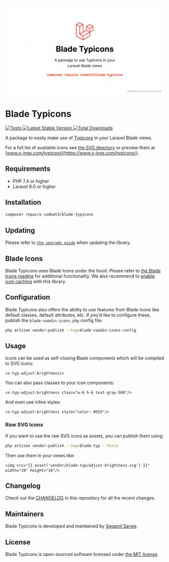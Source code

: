 <p align="center">
    <img src="./socialcard-blade-typicons.png" width="1280" title="Social Card Blade Typicons">
</p>

# Blade Typicons

<a href="https://github.com/codeat3/blade-typicons/actions?query=workflow%3ATests">
    <img src="https://github.com/codeat3/blade-typicons/workflows/Tests/badge.svg" alt="Tests">
</a>
<a href="https://packagist.org/packages/codeat3/blade-typicons">
    <img src="https://img.shields.io/packagist/v/codeat3/blade-typicons" alt="Latest Stable Version">
</a>
<a href="https://packagist.org/packages/codeat3/blade-typicons">
    <img src="https://img.shields.io/packagist/dt/codeat3/blade-typicons" alt="Total Downloads">
</a>

A package to easily make use of [Typicons](https://github.com/stephenhutchings/typicons.font) in your Laravel Blade views.

For a full list of available icons see [the SVG directory](resources/svg) or preview them at [www.s-ings.com/typicons](https://www.s-ings.com/typicons/).

## Requirements

- PHP 7.4 or higher
- Laravel 8.0 or higher

## Installation

```bash
composer require codeat3/blade-typicons
```

## Updating

Please refer to [`the upgrade guide`](UPGRADE.md) when updating the library.

## Blade Icons

Blade Typicons uses Blade Icons under the hood. Please refer to [the Blade Icons readme](https://github.com/blade-ui-kit/blade-icons) for additional functionality. We also recommend to [enable icon caching](https://github.com/blade-ui-kit/blade-icons#caching) with this library.

## Configuration

Blade Typicons also offers the ability to use features from Blade Icons like default classes, default attributes, etc. If you'd like to configure these, publish the `blade-vaadin-icons.php` config file:

```bash
php artisan vendor:publish --tag=blade-vaadin-icons-config
```

## Usage

Icons can be used as self-closing Blade components which will be compiled to SVG icons:

```blade
<x-typ-adjust-brightness/>
```

You can also pass classes to your icon components:

```blade
<x-typ-adjust-brightness class="w-6 h-6 text-gray-500"/>
```

And even use inline styles:

```blade
<x-typ-adjust-brightness style="color: #555"/>
```

### Raw SVG Icons

If you want to use the raw SVG icons as assets, you can publish them using:

```bash
php artisan vendor:publish --tag=blade-typ --force
```

Then use them in your views like:

```blade
<img src="{{ asset('vendor/blade-typ/adjust-brightness.svg') }}" width="10" height="10"/>
```

## Changelog

Check out the [CHANGELOG](CHANGELOG.md) in this repository for all the recent changes.

## Maintainers

Blade Typicons is developed and maintained by [Swapnil Sarwe](https://swapnilsarwe.com).

## License

Blade Typicons is open-sourced software licensed under [the MIT license](LICENSE.md).
